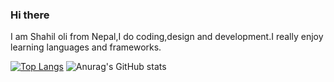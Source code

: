 ### Hi there 


I am Shahil oli from Nepal,I do coding,design and development.I really enjoy learning languages and frameworks. 

[![Top Langs](https://github-readme-stats.vercel.app/api/top-langs/?username=Shahil-tupac&hide=javascript,html,python,dart,flutter)](https://github.com/anuraghazra/github-readme-stats)
![Anurag's GitHub stats](https://github-readme-stats.vercel.app/api?username=Shahil-tupac&show_icons=true&theme=radical)



